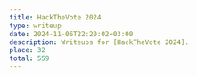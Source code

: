 ```yaml
---
title: HackTheVote 2024
type: writeup
date: 2024-11-06T22:20:02+03:00
description: Writeups for [HackTheVote 2024].
place: 32
total: 559
---
```

